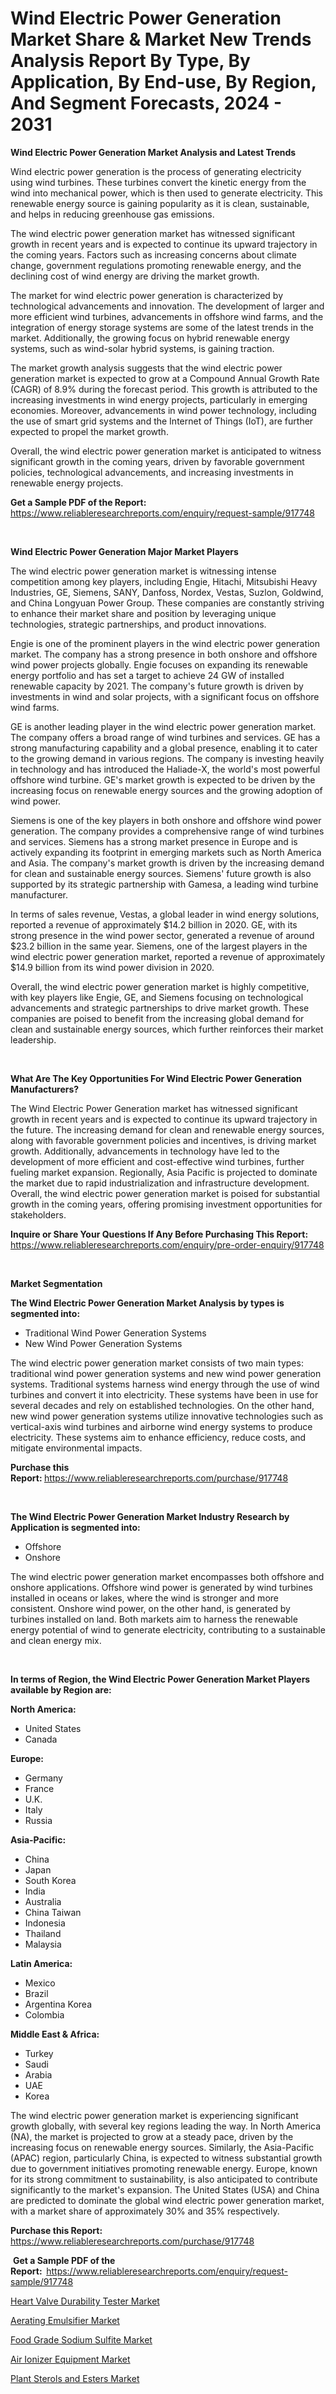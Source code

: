 <p><h1>Wind Electric Power Generation Market Share & Market New Trends Analysis Report By Type, By Application, By End-use, By Region, And Segment Forecasts, 2024 - 2031</h1></p><p><strong>Wind Electric Power Generation Market Analysis and Latest Trends</strong></p>
<p><p>Wind electric power generation is the process of generating electricity using wind turbines. These turbines convert the kinetic energy from the wind into mechanical power, which is then used to generate electricity. This renewable energy source is gaining popularity as it is clean, sustainable, and helps in reducing greenhouse gas emissions.</p><p>The wind electric power generation market has witnessed significant growth in recent years and is expected to continue its upward trajectory in the coming years. Factors such as increasing concerns about climate change, government regulations promoting renewable energy, and the declining cost of wind energy are driving the market growth.</p><p>The market for wind electric power generation is characterized by technological advancements and innovation. The development of larger and more efficient wind turbines, advancements in offshore wind farms, and the integration of energy storage systems are some of the latest trends in the market. Additionally, the growing focus on hybrid renewable energy systems, such as wind-solar hybrid systems, is gaining traction.</p><p>The market growth analysis suggests that the wind electric power generation market is expected to grow at a Compound Annual Growth Rate (CAGR) of 8.9% during the forecast period. This growth is attributed to the increasing investments in wind energy projects, particularly in emerging economies. Moreover, advancements in wind power technology, including the use of smart grid systems and the Internet of Things (IoT), are further expected to propel the market growth.</p><p>Overall, the wind electric power generation market is anticipated to witness significant growth in the coming years, driven by favorable government policies, technological advancements, and increasing investments in renewable energy projects.</p></p>
<p><strong>Get a Sample PDF of the Report:&nbsp;</strong> <a href="https://www.reliableresearchreports.com/enquiry/request-sample/917748">https://www.reliableresearchreports.com/enquiry/request-sample/917748</a></p>
<p>&nbsp;</p>
<p><strong>Wind Electric Power Generation Major Market Players</strong></p>
<p><p>The wind electric power generation market is witnessing intense competition among key players, including Engie, Hitachi, Mitsubishi Heavy Industries, GE, Siemens, SANY, Danfoss, Nordex, Vestas, Suzlon, Goldwind, and China Longyuan Power Group. These companies are constantly striving to enhance their market share and position by leveraging unique technologies, strategic partnerships, and product innovations.</p><p>Engie is one of the prominent players in the wind electric power generation market. The company has a strong presence in both onshore and offshore wind power projects globally. Engie focuses on expanding its renewable energy portfolio and has set a target to achieve 24 GW of installed renewable capacity by 2021. The company's future growth is driven by investments in wind and solar projects, with a significant focus on offshore wind farms.</p><p>GE is another leading player in the wind electric power generation market. The company offers a broad range of wind turbines and services. GE has a strong manufacturing capability and a global presence, enabling it to cater to the growing demand in various regions. The company is investing heavily in technology and has introduced the Haliade-X, the world's most powerful offshore wind turbine. GE's market growth is expected to be driven by the increasing focus on renewable energy sources and the growing adoption of wind power.</p><p>Siemens is one of the key players in both onshore and offshore wind power generation. The company provides a comprehensive range of wind turbines and services. Siemens has a strong market presence in Europe and is actively expanding its footprint in emerging markets such as North America and Asia. The company's market growth is driven by the increasing demand for clean and sustainable energy sources. Siemens' future growth is also supported by its strategic partnership with Gamesa, a leading wind turbine manufacturer.</p><p>In terms of sales revenue, Vestas, a global leader in wind energy solutions, reported a revenue of approximately $14.2 billion in 2020. GE, with its strong presence in the wind power sector, generated a revenue of around $23.2 billion in the same year. Siemens, one of the largest players in the wind electric power generation market, reported a revenue of approximately $14.9 billion from its wind power division in 2020.</p><p>Overall, the wind electric power generation market is highly competitive, with key players like Engie, GE, and Siemens focusing on technological advancements and strategic partnerships to drive market growth. These companies are poised to benefit from the increasing global demand for clean and sustainable energy sources, which further reinforces their market leadership.</p></p>
<p>&nbsp;</p>
<p><strong>What Are The Key Opportunities For Wind Electric Power Generation Manufacturers?</strong></p>
<p><p>The Wind Electric Power Generation market has witnessed significant growth in recent years and is expected to continue its upward trajectory in the future. The increasing demand for clean and renewable energy sources, along with favorable government policies and incentives, is driving market growth. Additionally, advancements in technology have led to the development of more efficient and cost-effective wind turbines, further fueling market expansion. Regionally, Asia Pacific is projected to dominate the market due to rapid industrialization and infrastructure development. Overall, the wind electric power generation market is poised for substantial growth in the coming years, offering promising investment opportunities for stakeholders.</p></p>
<p><strong>Inquire or Share Your Questions If Any Before Purchasing This Report:</strong> <a href="https://www.reliableresearchreports.com/enquiry/pre-order-enquiry/917748">https://www.reliableresearchreports.com/enquiry/pre-order-enquiry/917748</a></p>
<p>&nbsp;</p>
<p><strong>Market Segmentation</strong></p>
<p><strong>The Wind Electric Power Generation Market Analysis by types is segmented into:</strong></p>
<p><ul><li>Traditional Wind Power Generation Systems</li><li>New Wind Power Generation Systems</li></ul></p>
<p><p>The wind electric power generation market consists of two main types: traditional wind power generation systems and new wind power generation systems. Traditional systems harness wind energy through the use of wind turbines and convert it into electricity. These systems have been in use for several decades and rely on established technologies. On the other hand, new wind power generation systems utilize innovative technologies such as vertical-axis wind turbines and airborne wind energy systems to produce electricity. These systems aim to enhance efficiency, reduce costs, and mitigate environmental impacts.</p></p>
<p><strong>Purchase this Report:&nbsp;</strong><a href="https://www.reliableresearchreports.com/purchase/917748">https://www.reliableresearchreports.com/purchase/917748</a></p>
<p>&nbsp;</p>
<p><strong>The Wind Electric Power Generation Market Industry Research by Application is segmented into:</strong></p>
<p><ul><li>Offshore</li><li>Onshore</li></ul></p>
<p><p>The wind electric power generation market encompasses both offshore and onshore applications. Offshore wind power is generated by wind turbines installed in oceans or lakes, where the wind is stronger and more consistent. Onshore wind power, on the other hand, is generated by turbines installed on land. Both markets aim to harness the renewable energy potential of wind to generate electricity, contributing to a sustainable and clean energy mix.</p></p>
<p>&nbsp;</p>
<p><strong>In terms of Region, the Wind Electric Power Generation Market Players available by Region are:</strong></p>
<p>
    <p> <strong> North America: </strong>
        <ul>
            <li>United States</li>
            <li>Canada</li>
        </ul>
        </p> 
    <p> <strong> Europe: </strong>
        <ul>
            <li>Germany</li>
            <li>France</li>
            <li>U.K.</li>
            <li>Italy</li>
            <li>Russia</li>
        </ul>
        </p> 
    <p> <strong> Asia-Pacific: </strong>
        <ul>
            <li>China</li>
            <li>Japan</li>
            <li>South Korea</li>
            <li>India</li>
            <li>Australia</li>
            <li>China Taiwan</li>
            <li>Indonesia</li>
            <li>Thailand</li>
            <li>Malaysia</li>
        </ul>
        </p> 
    <p> <strong> Latin America: </strong>
        <ul>
            <li>Mexico</li>
            <li>Brazil</li>
            <li>Argentina Korea</li>
            <li>Colombia</li>
        </ul>
        </p> 
    <p> <strong> Middle East & Africa: </strong>
        <ul>
            <li>Turkey</li>
            <li>Saudi</li>
            <li>Arabia</li>
            <li>UAE</li>
            <li>Korea</li>
        </ul>
    </p>
    </p>
<p><p>The wind electric power generation market is experiencing significant growth globally, with several key regions leading the way. In North America (NA), the market is projected to grow at a steady pace, driven by the increasing focus on renewable energy sources. Similarly, the Asia-Pacific (APAC) region, particularly China, is expected to witness substantial growth due to government initiatives promoting renewable energy. Europe, known for its strong commitment to sustainability, is also anticipated to contribute significantly to the market's expansion. The United States (USA) and China are predicted to dominate the global wind electric power generation market, with a market share of approximately 30% and 35% respectively.</p></p>
<p><strong>Purchase this Report: </strong><a href="https://www.reliableresearchreports.com/purchase/917748">https://www.reliableresearchreports.com/purchase/917748</a></p>
<p>&nbsp;<strong>Get a Sample PDF of the Report:&nbsp;&nbsp;</strong><a href="https://www.reliableresearchreports.com/enquiry/request-sample/917748">https://www.reliableresearchreports.com/enquiry/request-sample/917748</a></p>
<p><strong></strong></p>
<p><p><a href="https://medium.com/@juliemoreno2007/heart-valve-durability-tester-market-competitive-analysis-market-trends-and-forecast-to-2030-ac1e5d1f356d">Heart Valve Durability Tester Market</a></p><p><a href="https://www.linkedin.com/pulse/aerating-emulsifier-market-provides-detailed-segmentation-based-sqahe?trackingId=nelXz8amS2OYSkHGaipX4g%3D%3D">Aerating Emulsifier Market</a></p><p><a href="https://www.linkedin.com/pulse/food-grade-sodium-sulfite-market-research-report-key-successful-o9iue?trackingId=QlI3n60uSR2z52I4KdtH4g%3D%3D">Food Grade Sodium Sulfite Market</a></p><p><a href="https://medium.com/@juliemoreno2007/air-ionizer-equipment-market-share-evolution-and-market-growth-trends-2023-2030-ab8a8950f305">Air Ionizer Equipment Market</a></p><p><a href="https://www.linkedin.com/pulse/plant-sterols-esters-market-centers-aspects-growth-share-opportunity-4vere?trackingId=S9THauQ1T8%2BYl8RffU5wkA%3D%3D">Plant Sterols and Esters Market</a></p></p>